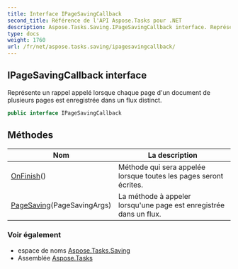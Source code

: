 ```yaml
---
title: Interface IPageSavingCallback
second_title: Référence de l'API Aspose.Tasks pour .NET
description: Aspose.Tasks.Saving.IPageSavingCallback interface. Représente un rappel appelé lorsque chaque page dun document de plusieurs pages est enregistrée dans un flux distinct.
type: docs
weight: 1760
url: /fr/net/aspose.tasks.saving/ipagesavingcallback/
---
```

## IPageSavingCallback interface

Représente un rappel appelé lorsque chaque page d'un document de plusieurs pages est enregistrée dans un flux distinct.

```csharp
public interface IPageSavingCallback
```

## Méthodes

| Nom | La description |
| --- | --- |
| [OnFinish](../../aspose.tasks.saving/ipagesavingcallback/onfinish/)() | Méthode qui sera appelée lorsque toutes les pages seront écrites. |
| [PageSaving](../../aspose.tasks.saving/ipagesavingcallback/pagesaving/)(PageSavingArgs) | La méthode à appeler lorsqu'une page est enregistrée dans un flux. |

### Voir également

* espace de noms [Aspose.Tasks.Saving](../../aspose.tasks.saving/)
* Assemblée [Aspose.Tasks](../../)


